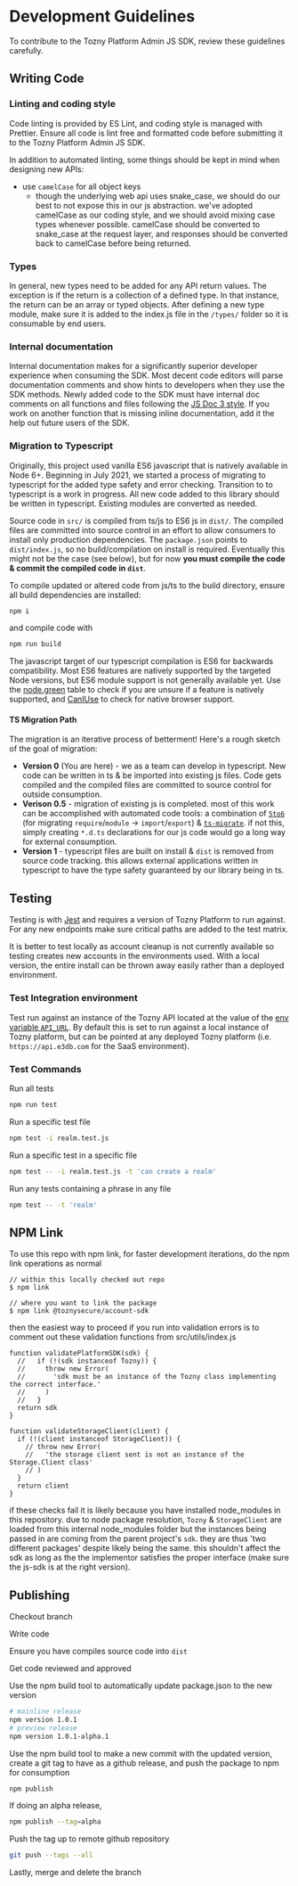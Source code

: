 # Development Guidelines

To contribute to the Tozny Platform Admin JS SDK, review these guidelines carefully.

## Writing Code

### Linting and coding style

Code linting is provided by ES Lint, and coding style is managed with Prettier. Ensure all code is lint free and formatted code before submitting it to the Tozny Platform Admin JS SDK.

In addition to automated linting, some things should be kept in mind when designing new APIs:
* use `camelCase` for all object keys
  * though the underlying web api uses snake_case, we should do our best to not expose this in our js abstraction. we've adopted camelCase as our coding style, and we should avoid mixing case types whenever possible. camelCase should be converted to snake_case at the request layer, and responses should be converted back to camelCase before being returned.

### Types

In general, new types need to be added for any API return values. The exception is if the return is a collection of a defined type. In that instance, the return can be an array or typed objects. After defining a new type module, make sure it is added to the index.js file in the `/types/` folder so it is consumable by end users.

### Internal documentation

Internal documentation makes for a significantly superior developer experience when consuming the SDK. Most decent code editors will parse documentation comments and show hints to developers when they use the SDK methods. Newly added code to the SDK must have internal doc comments on all functions and files following the [JS Doc 3 style](https://devdocs.io/jsdoc/). If you work on another function that is missing inline documentation, add it the help out future users of the SDK.

### Migration to Typescript

Originally, this project used vanilla ES6 javascript that is natively available in Node 6+. Beginning in July 2021, we started a process of migrating to typescript for the added type safety and error checking. Transition to to typescript is a work in progress. All new code added to this library should be written in typescript. Existing modules are converted as needed.

Source code in `src/` is compiled from ts/js to ES6 js in `dist/`. The compiled files are committed into source control in an effort to allow consumers to install only production dependencies. The `package.json` points to `dist/index.js`, so no build/compilation on install is required. Eventually this might not be the case (see below), but for now **you must compile the code & commit the compiled code in `dist`**.

To compile updated or altered code from js/ts to the build directory, ensure all build dependencies are installed:
```sh
npm i
```
and compile code with
```sh
npm run build
```

The javascript target of our typescript compilation is ES6 for backwards compatibility. Most ES6 features are natively supported by the targeted Node versions, but ES6 module support is not generally available yet. Use the [node.green](https://node.green/) table to check if you are unsure if a feature is natively supported, and [CanIUse](https://caniuse.com/) to check for native browser support.


#### TS Migration Path
The migration is an iterative process of betterment! Here's a rough sketch of the goal of migration:

* **Version 0** (You are here) - we as a team can develop in typescript. New code can be written in ts & be imported into existing js files. Code gets compiled and the compiled files are committed to source control for outside consumption.
* **Verison 0.5** - migration of existing js is completed. most of this work can be accomplished with automated code tools: a combination of [`5to6`](https://github.com/5to6/5to6-codemod) (for migrating `require`/`module` -> `import`/`export`) & [`ts-migrate`](https://github.com/airbnb/ts-migrate). if not this, simply creating `*.d.ts` declarations for our js code would go a long way for external consumption.
* **Version 1** - typescript files are built on install & `dist` is removed from source code tracking. this allows external applications written in typescript to have the type safety guaranteed by our library being in ts.

## Testing

Testing is with [Jest](https://jestjs.io/) and requires a version of Tozny Platform to run against. For any new endpoints make sure critical paths are added to the test matrix.

It is better to test locally as account cleanup is not currently available so testing creates new accounts in the environments used. With a local version, the entire install can be thrown away easily rather than a deployed environment.

### Test Integration environment

Test run against an instance of the Tozny API located at the value of the [env variable `API_URL`](./.env). By default this is set to run against a local instance of Tozny platform, but can be pointed at any deployed Tozny platform (i.e. `https://api.e3db.com` for the SaaS environment).

### Test Commands

Run all tests

```bash
npm run test
```

Run a specific test file

```bash
npm test -i realm.test.js
```

Run a specific test in a specific file

```bash
npm test -- -i realm.test.js -t 'can create a realm'
```

Run any tests containing a phrase in any file

```bash
npm test -- -t 'realm'
```

## NPM Link

To use this repo with npm link, for faster development iterations, do the npm link operations as normal

```
// within this locally checked out repo
$ npm link

// where you want to link the package
$ npm link @toznysecure/account-sdk
```

then the easiest way to proceed if you run into validation errors is to comment out these validation functions from src/utils/index.js

```
function validatePlatformSDK(sdk) {
  //   if (!(sdk instanceof Tozny)) {
  //     throw new Error(
  //       'sdk must be an instance of the Tozny class implementing the correct interface.'
  //     )
  //   }
  return sdk
}

function validateStorageClient(client) {
  if (!(client instanceof StorageClient)) {
    // throw new Error(
    //   'the storage client sent is not an instance of the Storage.Client class'
    // )
  }
  return client
}
```

if these checks fail it is likely because you have installed node_modules in this repository. due to node package resolution, `Tozny` & `StorageClient` are loaded from this internal node_modules folder but the instances being passed in are coming from the parent project's `sdk`. they are thus 'two different packages' despite likely being the same. this shouldn't affect the sdk as long as the the implementor satisfies the proper interface (make sure the js-sdk is at the right version).

## Publishing

Checkout branch

Write code

Ensure you have compiles source code into `dist`

Get code reviewed and approved

Use the npm build tool to automatically update package.json to the new version

```bash
# mainline release
npm version 1.0.1
# preview release
npm version 1.0.1-alpha.1
```

Use the npm build tool to make a new commit with the updated version, create a git tag to have as a github release, and push the package to npm for consumption

```bash
npm publish
```

If doing an alpha release,

```bash
npm publish --tag=alpha
```

Push the tag up to remote github repository

```bash
git push --tags --all
```

Lastly, merge and delete the branch
